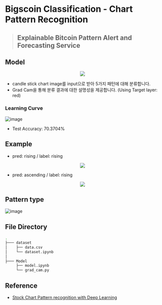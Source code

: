# Bigscoin Classification - Chart Pattern Recognition
> ## Explainable Bitcoin Pattern Alert and Forecasting Service

## Model
<p align="center">
  <img src="https://user-images.githubusercontent.com/68328871/179261887-935ff2c9-2dd7-4ec6-959a-9358caa1585d.png" />
</p>

- candle stick chart image를 input으로 받아 5가지 패턴에 대해 분류합니다.
- Grad Cam을 통해 분류 결과에 대한 설명성을 제공합니다. (Using Target layer: red)

### Learning Curve
![image](https://user-images.githubusercontent.com/68328871/179258071-624f81c9-0a4c-4567-bffe-dce5d6848e92.png)
- Test Accuracy: 70.3704%


## Example
- pred: rising / label: rising
<p align="center">
  <img src="https://user-images.githubusercontent.com/68328871/179255907-67031e30-7459-47be-b6a7-3e183979f906.png" />
</p>

- pred: ascending / label: rising
<p align="center">
  <img src="https://user-images.githubusercontent.com/68328871/179256288-9d84f562-bd95-4a98-ab6a-d5097f1ebce0.png" />
</p>

## Pattern type

![image](https://user-images.githubusercontent.com/68328871/179253097-cfe214c6-f0d8-437a-912c-4e7f302afc87.png)

## File Directory  

```bash
.
├─── dataset
│    ├── data.csv
│    └── dataset.ipynb
│     
├─── Model
     ├── model.ipynb
     └── grad_cam.py
```

## Reference

- [Stock Chart Pattern recognition with Deep Learning](https://arxiv.org/abs/1808.00418)

